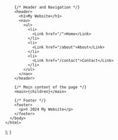    >
        {/* Header and Navigation */}
        <header>
          <h1>My Website</h1>
          <nav>
            <ul>
              <li>
                <Link href="/">Home</Link>
              </li>
              <li>
                <Link href="/about">About</Link>
              </li>
              <li>
                <Link href="/contact">Contact</Link>
              </li>
            </ul>
          </nav>
        </header>

        {/* Main content of the page */}
        <main>{children}</main>

        {/* Footer */}
        <footer>
          <p>© 2024 My Website</p>
        </footer>
      </body>
    </html>
  );
}
